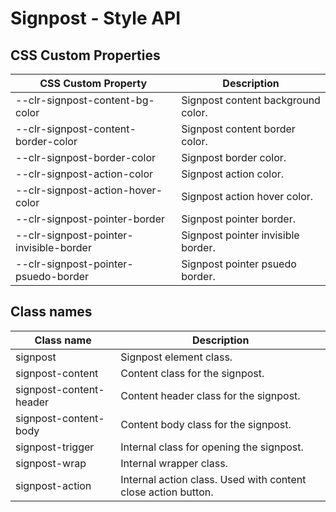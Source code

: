 # Signpost - Style API

## CSS Custom Properties

| CSS Custom Property                     | Description                        |
| --------------------------------------- | ---------------------------------- |
| --clr-signpost-content-bg-color         | Signpost content background color. |
| --clr-signpost-content-border-color     | Signpost content border color.     |
| --clr-signpost-border-color             | Signpost border color.             |
| --clr-signpost-action-color             | Signpost action color.             |
| --clr-signpost-action-hover-color       | Signpost action hover color.       |
| --clr-signpost-pointer-border           | Signpost pointer border.           |
| --clr-signpost-pointer-invisible-border | Signpost pointer invisible border. |
| --clr-signpost-pointer-psuedo-border    | Signpost pointer psuedo border.    |

## Class names

| Class name              | Description                                                   |
| ----------------------- | ------------------------------------------------------------- |
| signpost                | Signpost element class.                                       |
| signpost-content        | Content class for the signpost.                               |
| signpost-content-header | Content header class for the signpost.                        |
| signpost-content-body   | Content body class for the signpost.                          |
| signpost-trigger        | Internal class for opening the signpost.                      |
| signpost-wrap           | Internal wrapper class.                                       |
| signpost-action         | Internal action class. Used with content close action button. |
